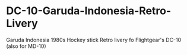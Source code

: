 # DC-10-Garuda-Indonesia-Retro-Livery
Garuda Indonesia 1980s Hockey stick Retro livery fo Flightgear's DC-10 (also for MD-10)
